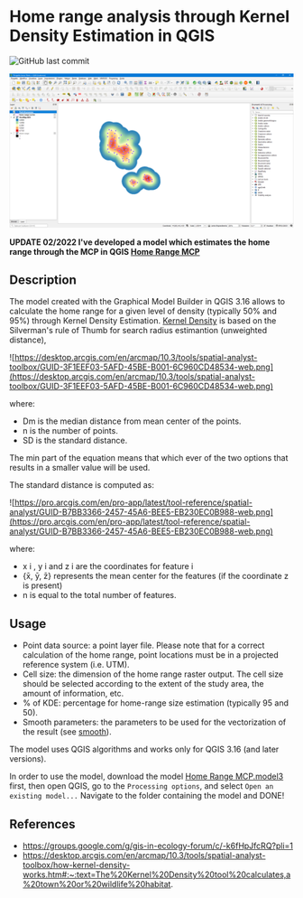 # Home range analysis through Kernel Density Estimation in QGIS

![GitHub last commit](https://img.shields.io/github/last-commit/ludovico85/Home-range-analysis-through-Kernel-Density-Estimation-in-QGIS?color=green&style=plastic)

![](./img/screenshot.PNG)

**UPDATE 02/2022 I've developed a model which estimates the home range through the MCP in QGIS [Home Range MCP](https://github.com/ludovico85/Home-range-analysis-Minimum-Convex-Polygon-MCP-QGIS)**

## Description
The model created with the Graphical Model Builder in QGIS 3.16 allows to calculate the home range for a given level of density (typically 50% and 95%) through Kernel Density Estimation. [Kernel Density](https://pro.arcgis.com/en/pro-app/latest/tool-reference/spatial-analyst/how-kernel-density-works.html) is based on the Silverman's rule of Thumb for search radius estimantion (unweighted distance),

![https://desktop.arcgis.com/en/arcmap/10.3/tools/spatial-analyst-toolbox/GUID-3F1EEF03-5AFD-45BE-B001-6C960CD48534-web.png](https://desktop.arcgis.com/en/arcmap/10.3/tools/spatial-analyst-toolbox/GUID-3F1EEF03-5AFD-45BE-B001-6C960CD48534-web.png)

where:

- Dm is the median distance from mean center of the points.
- n is the number of points.
- SD is the standard distance.

The min part of the equation means that which ever of the two options that results in a smaller value will be used.

The standard distance is computed as:

![https://pro.arcgis.com/en/pro-app/latest/tool-reference/spatial-analyst/GUID-B7BB3366-2457-45A6-BEE5-EB230EC0B988-web.png](https://pro.arcgis.com/en/pro-app/latest/tool-reference/spatial-analyst/GUID-B7BB3366-2457-45A6-BEE5-EB230EC0B988-web.png)

where:
- x i , y i and z i are the coordinates for feature i
- {x̄, ȳ, z̄} represents the mean center for the features (if the coordinate z is present)
- n is equal to the total number of features.


## Usage
- Point data source: a point layer file. Please note that for a correct calculation of the home range, point locations must be in a projected reference system (i.e. UTM).
- Cell size: the dimension of the home range raster output. The cell size should be selected according to the extent of the study area, the amount of information, etc.
- % of KDE: percentage for home-range size estimation (typically 95 and 50).
- Smooth parameters: the parameters to be used for the vectorization of the result (see [smooth](https://docs.qgis.org/3.16/en/docs/user_manual/working_with_vector/functions_list.html?highlight=smooth#smooth)).

The model uses QGIS algorithms and works only for QGIS 3.16 (and later versions).

In order to use the model, download the model [Home Range MCP.model3](https://raw.githubusercontent.com/ludovico85/Home-range-analysis-through-Kernel-Density-Estimation-in-QGIS/master/Home%20Range%20KDE.model3) first, then open QGIS, go to the `Processing options`, and select `Open an existing model...` Navigate to the folder containing the model and DONE!

## References

- https://groups.google.com/g/gis-in-ecology-forum/c/-k6fHpJfcRQ?pli=1
- https://desktop.arcgis.com/en/arcmap/10.3/tools/spatial-analyst-toolbox/how-kernel-density-works.htm#:~:text=The%20Kernel%20Density%20tool%20calculates,a%20town%20or%20wildlife%20habitat.
